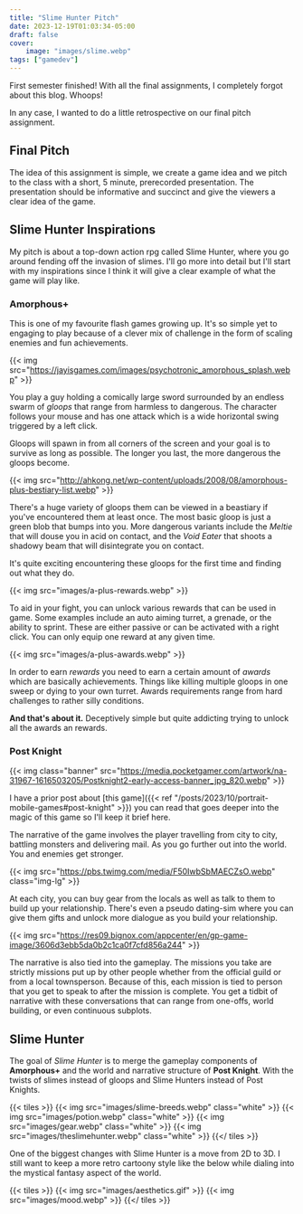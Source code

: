 ```yaml
---
title: "Slime Hunter Pitch"
date: 2023-12-19T01:03:34-05:00
draft: false
cover:
    image: "images/slime.webp"
tags: ["gamedev"]
---
```


First semester finished! With all the final assignments, I completely forgot about this blog. Whoops!

In any case, I wanted to do a little retrospective on our final pitch assignment.

## Final Pitch

The idea of this assignment is simple, we create a game idea and we pitch to the class with a short, 5 minute, prerecorded presentation. The presentation should be informative and succinct and give the viewers a clear idea of the game.

## Slime Hunter Inspirations

My pitch is about a top-down action rpg called Slime Hunter, where you go around fending off the invasion of slimes. I'll go more into detail but I'll start with my inspirations since I think it will give a clear example of what the game will play like.

### Amorphous+

This is one of my favourite flash games growing up. It's so simple yet to engaging to play because of a clever mix of challenge in the form of scaling enemies and fun achievements.

{{< img src="https://jayisgames.com/images/psychotronic_amorphous_splash.webp" >}}

You play a guy holding a comically large sword surrounded by an endless swarm of *gloops* that range from harmless to dangerous. The character follows your mouse and has one attack which is a wide horizontal swing triggered by a left click.

Gloops will spawn in from all corners of the screen and your goal is to survive as long as possible. The longer you last, the more dangerous the gloops become.

{{< img src="http://ahkong.net/wp-content/uploads/2008/08/amorphous-plus-bestiary-list.webp" >}}

There's a huge variety of gloops them can be viewed in a beastiary if you've encountered them at least once. The most basic gloop is just a green blob that bumps into you. More dangerous variants include the *Meltie* that will douse you in acid on contact, and the *Void Eater* that shoots a shadowy beam that will disintegrate you on contact.

It's quite exciting encountering these gloops for the first time and finding out what they do.

{{< img src="images/a-plus-rewards.webp" >}}

To aid in your fight, you can unlock various rewards that can be used in game. Some examples include an auto aiming turret, a grenade, or the ability to sprint. These are either passive or can be activated with a right click. You can only equip one reward at any given time.

{{< img src="images/a-plus-awards.webp" >}}

In order to earn *rewards* you need to earn a certain amount of *awards* which are basically achievements. Things like killing multiple gloops in one sweep or dying to your own turret. Awards requirements range from hard challenges to rather silly conditions.

**And that's about it.** Deceptively simple but quite addicting trying to unlock all the awards an rewards.

### Post Knight

{{< img class="banner" src="https://media.pocketgamer.com/artwork/na-31967-1616503205/Postknight2-early-access-banner_jpg_820.webp" >}}

I have a prior post about [this game]({{< ref "/posts/2023/10/portrait-mobile-games#post-knight" >}}) you can read that goes deeper into the magic of this game so I'll keep it brief here.

The narrative of the game involves the player travelling from city to city, battling monsters and delivering mail. As you go further out into the world. You and enemies get stronger.

{{< img src="https://pbs.twimg.com/media/F50IwbSbMAECZsO.webp" class="img-lg" >}}

At each city, you can buy gear from the locals as well as talk to them to build up your relationship. There's even a pseudo dating-sim where you can give them gifts and unlock more dialogue as you build your relationship.

{{< img src="https://res09.bignox.com/appcenter/en/gp-game-image/3606d3ebb5da0b2c1ca0f7cfd856a244" >}}

The narrative is also tied into the gameplay. The missions you take are strictly missions put up by other people whether from the official guild or from a local townsperson. Because of this, each mission is tied to person that you get to speak to after the mission is complete. You get a tidbit of narrative with these conversations that can range from one-offs, world building, or even continuous subplots.

## Slime Hunter

The goal of *Slime Hunter* is to merge the gameplay components of **Amorphous+** and the world and narrative structure of **Post Knight**. With the twists of slimes instead of gloops and Slime Hunters instead of Post Knights.

{{< tiles >}}
    {{< img src="images/slime-breeds.webp" class="white" >}}
    {{< img src="images/potion.webp" class="white" >}}
    {{< img src="images/gear.webp" class="white" >}}
    {{< img src="images/theslimehunter.webp" class="white" >}}
{{</ tiles >}}

One of the biggest changes with Slime Hunter is a move from 2D to 3D. I still want to keep a more retro cartoony style like the below while dialing into the mystical fantasy aspect of the world.

{{< tiles >}}
    {{< img src="images/aesthetics.gif" >}}
    {{< img src="images/mood.webp" >}}
{{</ tiles >}}